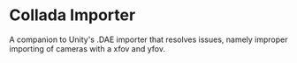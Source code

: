 # Collada Importer

A companion to Unity's .DAE importer that resolves issues, namely improper importing of cameras with a xfov and yfov.